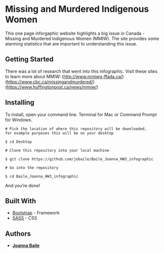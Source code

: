 # Missing and Murdered Indigenous Women

This one page inforgaphic website highlights a big issue in Canada - Missing and Murdered Indigenous Women (MMIW).
The site provides some alarming statistics that are important to understanding this issue.

## Getting Started

There was a lot of research that went into this infographic. 
Visit these sites to learn more about MMIW:
(http://www.mmiwg-ffada.ca/)
(https://www.cbc.ca/missingandmurdered/)
(https://www.huffingtonpost.ca/news/mmiw/)


## Installing

To install, open your command line. Terminal for Mac or Command Prompt for Windows.

```
# Pick the location of where this repository will be downloaded, 
for example purposes this will be on your desktop

$ cd Desktop

# Clone this repository into your local machine

$ git clone https://github.com/jobaile/Baile_Joanna_HW3_infographic

# Go into the repository

$ cd Baile_Joanna_HW3_infographic

```

And you’re done!

## Built With

* [Bootstrap](https://getbootstrap.com/) - Framework
* [SASS](https://sass-lang.com/) - CSS

## Authors

* [**Joanna Baile**](https://github.com/jobaile)